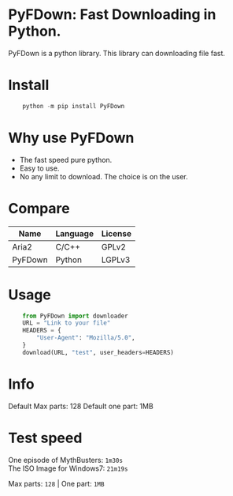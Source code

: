 # PyFDown: Fast Downloading in Python. 

PyFDown is a python library. This library can downloading file fast. 

# Install

``` powershell
    python -m pip install PyFDown
```

# Why use PyFDown
- The fast speed pure python. 
- Easy to use. 
- No any limit to download. The choice is on the user. 

# Compare

| Name | Language | License |
| ---- | -------- | ------- |
| Aria2 | C/C++ | GPLv2 |
| PyFDown | Python | LGPLv3 |

# Usage

``` python
    from PyFDown import downloader
    URL = "Link to your file"
    HEADERS = {
        "User-Agent": "Mozilla/5.0",
    }
    download(URL, "test", user_headers=HEADERS)
```

# Info

Default Max parts: 128
Default one part: 1MB

# Test speed

One episode of MythBusters: `1m30s`<br>
The ISO Image for Windows7: `21m19s`<br>

Max parts: `128` | One part: `1MB`
